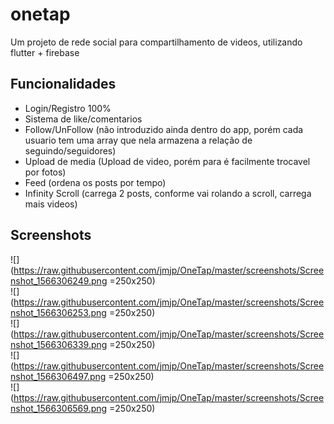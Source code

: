 # onetap

Um projeto de rede social para compartilhamento de videos, utilizando flutter + firebase

## Funcionalidades

- Login/Registro 100%
- Sistema de like/comentarios
- Follow/UnFollow (não introduzido ainda dentro do app, porém cada usuario tem uma array que nela armazena a relação de seguindo/seguidores)
- Upload de media (Upload de video, porém para é facilmente trocavel por fotos)
- Feed (ordena os posts por tempo)
- Infinity Scroll (carrega 2 posts, conforme vai rolando a scroll, carrega mais videos)

## Screenshots
![](https://raw.githubusercontent.com/jmjp/OneTap/master/screenshots/Screenshot_1566306249.png =250x250)  
![](https://raw.githubusercontent.com/jmjp/OneTap/master/screenshots/Screenshot_1566306253.png =250x250)  
![](https://raw.githubusercontent.com/jmjp/OneTap/master/screenshots/Screenshot_1566306339.png =250x250)  
![](https://raw.githubusercontent.com/jmjp/OneTap/master/screenshots/Screenshot_1566306497.png =250x250)  
![](https://raw.githubusercontent.com/jmjp/OneTap/master/screenshots/Screenshot_1566306569.png =250x250)  

